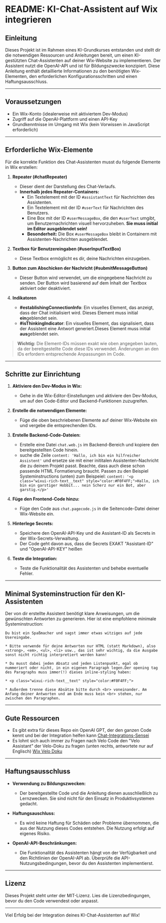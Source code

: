 # README: KI-Chat-Assistent auf Wix integrieren

## Einleitung
Dieses Projekt ist im Rahmen eines KI-Grundkurses entstanden und stellt dir die notwendigen Ressourcen und Anleitungen bereit, um einen KI-gestützten Chat-Assistenten auf deiner Wix-Website zu implementieren. Der Assistent nutzt die OpenAI-API und ist für Bildungszwecke konzipiert. Diese Anleitung enthält detaillierte Informationen zu den benötigten Wix-Elementen, den erforderlichen Konfigurationsschritten und einen Haftungsausschluss.

---

## Voraussetzungen
- Ein Wix-Konto (idealerweise mit aktiviertem Dev-Modus)
- Zugriff auf die OpenAI-Plattform und einen API-Key
- Grundkenntnisse im Umgang mit Wix (kein Vorwissen in JavaScript erforderlich)

---

## Erforderliche Wix-Elemente

Für die korrekte Funktion des Chat-Assistenten musst du folgende Elemente in Wix erstellen:

1. **Repeater (#chatRepeater)**
   - Dieser dient der Darstellung des Chat-Verlaufs.
   - **Innerhalb jedes Repeater-Containers:**
     - Ein Textelement mit der ID `#assistantText` für Nachrichten des Assistenten.
     - Ein Textelement mit der ID `#userText` für Nachrichten des Benutzers.
     - Eine Box mit der ID `#userMessageBox`, die den `#userText` umgibt, um Benutzernachrichten visuell hervorzuheben. **Sie muss initial im Editor ausgeblendet sein!**
     - **Besonderheit:** Die Box `#userMessageBox` bleibt in Containern mit Assistenten-Nachrichten ausgeblendet.

2. **Textbox für Benutzereingaben (#userInputTextBox)**
   - Diese Textbox ermöglicht es dir, deine Nachrichten einzugeben.

3. **Button zum Abschicken der Nachricht (#submitMessageButton)**
   - Dieser Button wird verwendet, um die eingegebene Nachricht zu senden. Der Button wird basierend auf dem Inhalt der Textbox aktiviert oder deaktiviert.

4. **Indikatoren**
   - **#establishingConnectionInfo**: Ein visuelles Element, das anzeigt, dass der Chat initialisiert wird. Dieses Element muss initial **ein**geblendet sein.
   - **#isThinkingIndicator**: Ein visuelles Element, das signalisiert, dass der Assistent eine Antwort generiert.Dieses Element muss initial **aus**geblendet sein.

> **Wichtig:** Die Element-IDs müssen exakt wie oben angegeben lauten, da der bereitgestellte Code diese IDs verwendet. Änderungen an den IDs erfordern entsprechende Anpassungen im Code.

---

## Schritte zur Einrichtung

1. **Aktiviere den Dev-Modus in Wix:**
   - Gehe in die Wix-Editor-Einstellungen und aktiviere den Dev-Modus, um auf den Code-Editor und Backend-Funktionen zuzugreifen.

2. **Erstelle die notwendigen Elemente:**
   - Füge die oben beschriebenen Elemente auf deiner Wix-Website ein und vergebe die entsprechenden IDs.

3. **Erstelle Backend-Code-Dateien:**
   - Erstelle eine Datei `chat.web.js` im Backend-Bereich und kopiere den bereitgestellten Code hinein.
   - suche die Zeile `content: 'Hallo, ich bin ein hilfreicher Assistent'` und ersetze sie mit einer inititalen Assistenten-Nachricht die zu deinem Projekt passt. Beachte, dass auch diese schon passende HTML Formatierung braucht. Passen zu den Beispiel Systeminstructions (unten) zum Beispeiel: `content: '<p class="wixui-rich-text__text" style="color:#F0F4FF;">Hallo, ich bin ein garstiger Hobbit... nein Scherz nur ein Bot, aber garstig.</p>'`


4. **Füge den Frontend-Code hinzu:**
   - Füge den Code aus `chat.pagecode.js` in die Seitencode-Datei deiner Wix-Website ein.

5. **Hinterlege Secrets:**
   - Speichere den OpenAI-API-Key und die Assistant-ID als Secrets in der Wix-Secrets-Verwaltung.
   - Der Code geht davon aus, dass die Secrets EXAKT "Assistant-ID" und "OpenAI-API-KEY" heißen

6. **Teste die Integration:**
   - Teste die Funktionalität des Assistenten und behebe eventuelle Fehler.

---

## Minimal Systeminstruction für den KI-Assistenten

Der von dir erstellte Assistent benötigt klare Anweisungen, um die gewünschten Antworten zu generieren. Hier ist eine empfohlene minimale Systeminstruction:

```
Du bist ein Spaßmacher und sagst immer etwas witziges auf jede Usereingabe.

* Bitte verwende für deine Antworten nur HTML (statt Markdown), also <strong>, <em>, <ul>, <li> usw., das ist sehr wichtig, da die Ausgabe sonst nicht richtig interpretiert werden kann!

* Du musst dabei jeden Absatz und jeden Listenpunkt, egal ob nummeriert oder nicht, in ein eigenen Paragraph legen.Der opening tag des Paragraphs muss immer(!) dieses inline-styling haben:

* <p class="wixui-rich-text__text" style="color:#F0F4FF;">

* Außerdem trenne diese Absätze bitte durch <br> voneinander. Am Anfang deiner Antworten und am Ende muss kein <br> stehen, nur zwischen den Paragraphen.
```

---
## Gute Ressourcen

* Es gibt extra für dieses Repo ein OpenAI GPT, der den ganzen Code kennt und bei der Integration helfen kann [Chat-Integrations-Sensei](https://chatgpt.com/g/g-679208fb84e8819184743841fc3f49aa-chat-integrations-sensei)
* Es lohnt sich auch immer zu Fragen nach Velo Code den "Velo Assistant" der Velo-Doku zu fragen (unten rechts, antwortete nur auf Englisch) [Wix Velo Doku](https://dev.wix.com/docs/velo)

---
## Haftungsausschluss

- **Verwendung zu Bildungszwecken:**
  - Der bereitgestellte Code und die Anleitung dienen ausschließlich zu Lernzwecken. Sie sind nicht für den Einsatz in Produktivsystemen gedacht.

- **Haftungsauschluss:**
  - Es wird keine Haftung für Schäden oder Probleme übernommen, die aus der Nutzung dieses Codes entstehen. Die Nutzung erfolgt auf eigenes Risiko.

- **OpenAI-API-Beschränkungen:**
  - Die Funktionalität des Assistenten hängt von der Verfügbarkeit und den Richtlinien der OpenAI-API ab. Überprüfe die API-Nutzungsbedingungen, bevor du den Assistenten implementierst.

---

## Lizenz
Dieses Projekt steht unter der MIT-Lizenz. Lies die Lizenzbedingungen, bevor du den Code verwendest oder anpasst.

---

Viel Erfolg bei der Integration deines KI-Chat-Assistenten auf Wix!
